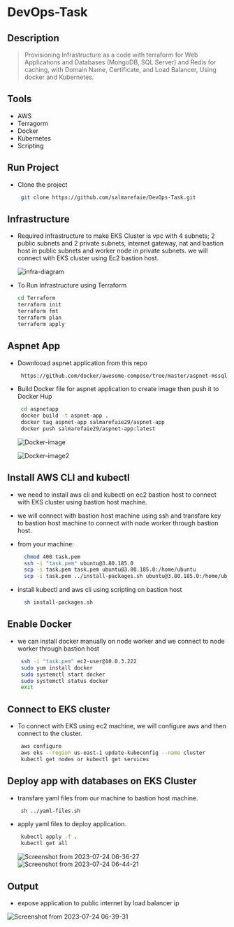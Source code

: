 # DevOps-Task

## Description
> Provisioning Infrastructure as a code with terraform for Web Applications and Databases
(MongoDB, SQL Server) and Redis for caching, with Domain Name, Certificate, and Load
Balancer, Using docker and Kubernetes.

## Tools
  - AWS
  - Terragorm
  - Docker
  - Kubernetes
  - Scripting

## Run Project 
- Clone the project
  ```bash  
   git clone https://github.com/salmarefaie/DevOps-Task.git
  ```

## Infrastructure
- Required infrastructure to make EKS Cluster is vpc with 4 subnets; 2 public subnets and 2 private subnets, internet gateway, nat and bastion host in public subnets and worker node in private 
  subnets. we will connect with EKS cluster using Ec2 bastion host.
  
  ![infra-diagram](https://github.com/salmarefaie/DevOps-Task/assets/76884936/a9b934a0-d291-4184-9e33-7bc45c93e91f)


- To Run Infrastructure using Terraform
   ```bash      
   cd Terraform
   terraform init
   terraform fmt
   terraform plan
   terraform apply
   ```
## Aspnet App
- Downlooad aspnet application from this repo
  ```bash  
   https://github.com/docker/awesome-compose/tree/master/aspnet-mssql
  ```
- Build Docker file for aspnet application to create image then push it to Docker Hup
  ```bash  
   cd aspnetapp
   docker build -t aspnet-app .
   docker tag aspnet-app salmarefaie29/aspnet-app
   docker push salmarefaie29/aspnet-app:latest
  ```
   ![Docker-image](https://github.com/salmarefaie/DevOps-Task/assets/76884936/014d6cd0-5c59-4d5c-a901-dfad21ffdc47)
   
   ![Docker-image2](https://github.com/salmarefaie/DevOps-Task/assets/76884936/e1afb655-47bc-4c2c-a552-179744af2ef7)

## Install AWS CLI and kubectl 
- we need to install aws cli and kubectl on ec2 bastion host to connect with EKS cluster using bastion host machine.
- we will connect with bastion host machine using ssh and transfare key to bastion host machine to connect with node worker through bastion host.
  
- from your machine:
  ```bash      
    chmod 400 task.pem
    ssh -i "task.pem" ubuntu@3.80.185.0
    scp -i task.pem task.pem ubuntu@3.80.185.0:/home/ubuntu
    scp -i task.pem ../install-packages.sh ubuntu@3.80.185.0:/home/ubuntu
   ```
  
- install kubectl and aws cli using scripting on bastion host
  ```bash      
    sh install-packages.sh
  ```
 
 ## Enable Docker 
 - we can install docker manually on node worker and we connect to node worker through bastion host
   
   ```bash      
    ssh -i "task.pem" ec2-user@10.0.3.222
    sudo yum install docker
    sudo systemctl start docker
    sudo systemctl status docker
    exit
   ```

## Connect to EKS cluster
 - To connect with EKS using ec2 machine, we will configure aws and then connect to the cluster.
 
   ```bash
    aws configure
    aws eks --region us-east-1 update-kubeconfig --name cluster
    kubectl get nodes or kubectl get services
   ```

## Deploy app with databases on EKS Cluster
 - transfare yaml files from our machine to bastion host machine.
 
   ```bash
    sh ../yaml-files.sh 
   ```
 - apply yaml files to deploy application.
 
   ```bash
    kubectl apply -f .
    kubectl get all
   ```
    ![Screenshot from 2023-07-24 06-36-27](https://github.com/salmarefaie/DevOps-Task/assets/76884936/ad954a00-cfcd-4fed-8639-810cc69d7641)
    ![Screenshot from 2023-07-24 06-44-21](https://github.com/salmarefaie/DevOps-Task/assets/76884936/fb8c1b35-53f1-42c5-8bdb-5c5c50df1afe)

   
## Output
 - expose application to public internet by load balancer ip
   
![Screenshot from 2023-07-24 06-39-31](https://github.com/salmarefaie/DevOps-Task/assets/76884936/9f280a1a-08dd-4d87-bf51-821878bc67c0)

